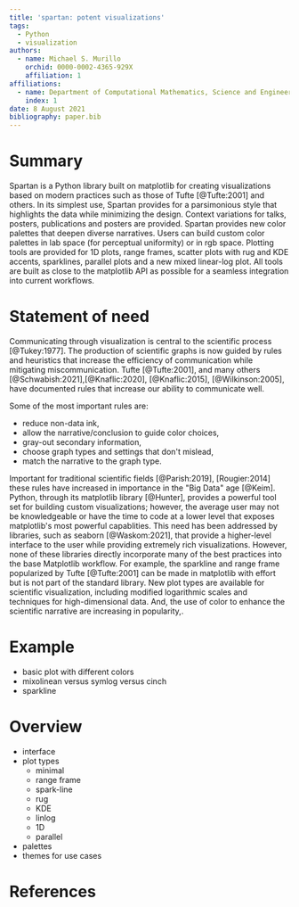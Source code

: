 ```yaml
---
title: 'spartan: potent visualizations'
tags:
  - Python
  - visualization
authors:
  - name: Michael S. Murillo
    orchid: 0000-0002-4365-929X
    affiliation: 1
affiliations:
  - name: Department of Computational Mathematics, Science and Engineering, Michigan State University
    index: 1
date: 8 August 2021
bibliography: paper.bib
---
```



# Summary

Spartan is a Python library built on matplotlib for creating visualizations based on modern practices such as those of Tufte [@Tufte:2001] and others. In its simplest use, Spartan provides for a parsimonious style that highlights the data while minimizing the design. Context variations for talks, posters, publications and posters are provided. Spartan provides new color palettes that deepen diverse narratives. Users can build custom color palettes in lab space (for perceptual uniformity) or in rgb space. Plotting tools are provided for 1D plots, range frames, scatter plots with rug and KDE accents, sparklines, parallel plots and a new mixed linear-log plot. All tools are built as close to the matplotlib API as possible for a seamless integration into current workflows.



# Statement of need

Communicating through visualization is central to the scientific process [@Tukey:1977]. The production of scientific graphs is now guided by rules and heuristics that increase the efficiency of communication while mitigating miscommunication. Tufte [@Tufte:2001], and many others [@Schwabish:2021],[@Knaflic:2020], [@Knaflic:2015], [@Wilkinson:2005], have documented rules that increase our ability to communicate well. 


Some of the most important rules are:

* reduce non-data ink,
* allow the narrative/conclusion to guide color choices,
* gray-out secondary information,
* choose graph types and settings that don't mislead,
* match the narrative to the graph type.

Important for traditional scientific fields [@Parish:2019], [Rougier:2014] these rules have increased in importance in the "Big Data" age [@Keim]. Python, through its matplotlib library [@Hunter], provides a powerful tool set for building custom visualizations; however, the average user may not be knowledgeable or have the time to code at a lower level that exposes matplotlib's most powerful capablities. This need has been addressed by libraries, such as seaborn [@Waskom:2021], that provide a higher-level interface to the user while providing extremely rich visualizations. However, none of these libraries directly incorporate many of the best practices into the base Matplotlib workflow. For example, the sparkline and range frame popularized by Tufte [@Tufte:2001] can be made in matplotlib with effort but is not part of the standard library. New plot types are available for scientific visualization, including modified logarithmic scales and techniques for high-dimensional data. And, the use of color to enhance the scientific narrative are increasing in popularity,. 




# Example

* basic plot with different colors
* mixolinean versus symlog versus cinch
* sparkline



# Overview

* interface
* plot types
	* minimal
	* range frame
	* spark-line
	* rug
	* KDE
	* linlog
	* 1D
	* parallel
* palettes
* themes for use cases


# References
